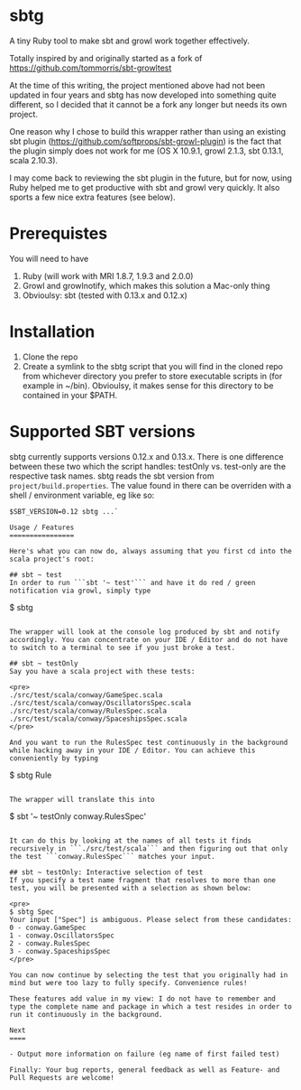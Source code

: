 sbtg
====

A tiny Ruby tool to make sbt and growl work together effectively.

Totally inspired by and originally started as a fork of https://github.com/tommorris/sbt-growltest

At the time of this writing, the project mentioned above had not been updated in four years and sbtg has now developed into something quite different, so I decided that it cannot be a fork any longer but needs its own project.

One reason why I chose to build this wrapper rather than using an existing sbt plugin (https://github.com/softprops/sbt-growl-plugin) is the fact that the plugin simply does not work for me (OS X 10.9.1, growl 2.1.3, sbt 0.13.1, scala 2.10.3).

I may come back to reviewing the sbt plugin in the future, but for now, using Ruby helped me to get productive with sbt and growl very quickly. It also sports a few nice extra features (see below).


Prerequistes
============

You will need to have

1. Ruby (will work with MRI 1.8.7, 1.9.3 and 2.0.0)
2. Growl and growlnotify, which makes this solution a Mac-only thing
3. Obvioulsy: sbt (tested with 0.13.x and 0.12.x)


Installation
============

1. Clone the repo
2. Create a symlink to the sbtg script that you will find in the cloned repo from whichever directory you prefer to store executable scripts in (for example in ~/bin). Obvioulsy, it makes sense for this directory to be contained in your $PATH.

Supported SBT versions
======================

sbtg currently supports versions 0.12.x and 0.13.x. There is one difference between these two which the script handles: testOnly vs. test-only are the respective task names.
sbtg reads the sbt version from ```project/build.properties```. The value found in there can be overriden with a shell / environment variable, eg like so:
```
$SBT_VERSION=0.12 sbtg ...`

Usage / Features
================

Here's what you can now do, always assuming that you first cd into the scala project's root:

## sbt ~ test
In order to run ```sbt '~ test'``` and have it do red / green notification via growl, simply type

```
$ sbtg
```

The wrapper will look at the console log produced by sbt and notify accordingly. You can concentrate on your IDE / Editor and do not have to switch to a terminal to see if you just broke a test.

## sbt ~ testOnly
Say you have a scala project with these tests:

<pre>
./src/test/scala/conway/GameSpec.scala
./src/test/scala/conway/OscillatorsSpec.scala
./src/test/scala/conway/RulesSpec.scala
./src/test/scala/conway/SpaceshipsSpec.scala
</pre>

And you want to run the RulesSpec test continuously in the background while hacking away in your IDE / Editor. You can achieve this conveniently by typing

```
$ sbtg Rule
```

The wrapper will translate this into

```
$ sbt '~ testOnly conway.RulesSpec'
```

It can do this by looking at the names of all tests it finds recursively in ```./src/test/scala``` and then figuring out that only the test ```conway.RulesSpec``` matches your input.

## sbt ~ testOnly: Interactive selection of test
If you specify a test name fragment that resolves to more than one test, you will be presented with a selection as shown below:

<pre>
$ sbtg Spec
Your input ["Spec"] is ambiguous. Please select from these candidates:
0 - conway.GameSpec
1 - conway.OscillatorsSpec
2 - conway.RulesSpec
3 - conway.SpaceshipsSpec
</pre>

You can now continue by selecting the test that you originally had in mind but were too lazy to fully specify. Convenience rules!

These features add value in my view: I do not have to remember and type the complete name and package in which a test resides in order to run it continuously in the background.

Next
====

- Output more information on failure (eg name of first failed test)

Finally: Your bug reports, general feedback as well as Feature- and Pull Requests are welcome!

